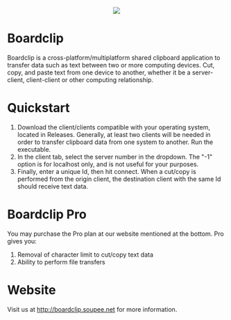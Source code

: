 <p align="center">
  <img src="http://some_place.com/image.png" />
</p>

# Boardclip
Boardclip is a cross-platform/multiplatform shared clipboard application to transfer data such as text between two or more computing devices. Cut, copy, and paste text from one device to another, whether it be a server-client, client-client or other computing relationship.

# Quickstart
1. Download the client/clients compatible with your operating system, located in Releases. Generally, at least two clients will be needed in order to transfer clipboard data from one system to another. Run the executable.
2. In the client tab, select the server number in the dropdown. The "-1" option is for localhost only, and is not useful for your purposes.
3. Finally, enter a unique Id, then hit connect. When a cut/copy is performed from the origin client, the destination client with the same Id should receive text data. 

# Boardclip Pro
You may purchase the Pro plan at our website mentioned at the bottom.
Pro gives you:
1. Removal of character limit to cut/copy text data
2. Ability to perform file transfers

# Website
Visit us at http://boardclip.soupee.net for more information.
